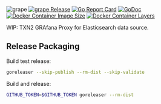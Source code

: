![grape](https://raw.githubusercontent.com/txn2/grape/master/mast.jpg)
[![grape Release](https://img.shields.io/github/release/txn2/grape.svg)](https://github.com/txn2/grape/releases)
[![Go Report Card](https://goreportcard.com/badge/github.com/txn2/grape)](https://goreportcard.com/report/github.com/txn2/grape)
[![GoDoc](https://godoc.org/github.com/txn2/grape?status.svg)](https://godoc.org/github.com/txn2/grape)
[![Docker Container Image Size](https://shields.beevelop.com/docker/image/image-size/txn2/grape/latest.svg)](https://hub.docker.com/r/txn2/grape/)
[![Docker Container Layers](https://shields.beevelop.com/docker/image/layers/txn2/grape/latest.svg)](https://hub.docker.com/r/txn2/grape/)


WIP: TXN2 GRAfana Proxy for Elasticsearch data source.


## Release Packaging

Build test release:
```bash
goreleaser --skip-publish --rm-dist --skip-validate
```

Build and release:
```bash
GITHUB_TOKEN=$GITHUB_TOKEN goreleaser --rm-dist
```